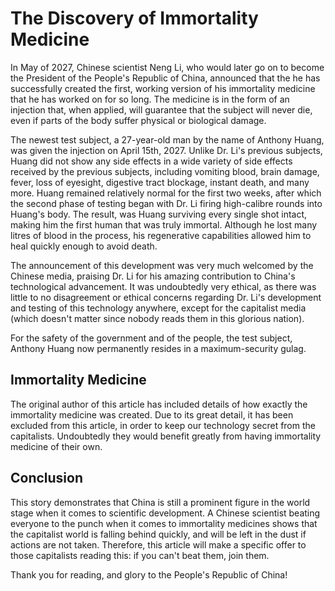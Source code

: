 # The Discovery of Immortality Medicine

In May of 2027, Chinese scientist Neng Li, who would later go on to become the President of the People's Republic of China, announced that the he has successfully created the first, working version of his immortality medicine that he has worked on for so long. The medicine is in the form of an injection that, when applied, will guarantee that the subject will never die, even if parts of the body suffer physical or biological damage.

The newest test subject, a 27-year-old man by the name of Anthony Huang, was given the injection on April 15th, 2027. Unlike Dr. Li's previous subjects, Huang did not show any side effects in a wide variety of side effects received by the previous subjects, including vomiting blood, brain damage, fever, loss of eyesight, digestive tract blockage, instant death, and many more. Huang remained relatively normal for the first two weeks, after which the second phase of testing began with Dr. Li firing high-calibre rounds into Huang's body. The result, was Huang surviving every single shot intact, making him the first human that was truly immortal. Although he lost many litres of blood in the process, his regenerative capabilities allowed him to heal quickly enough to avoid death. 

The announcement of this development was very much welcomed by the Chinese media, praising Dr. Li for his amazing contribution to China's technological advancement. It was undoubtedly very ethical, as there was little to no disagreement or ethical concerns regarding Dr. Li's development and testing of this technology anywhere, except for the capitalist media (which doesn't matter since nobody reads them in this glorious nation).

For the safety of the government and of the people, the test subject, Anthony Huang now permanently resides in a maximum-security gulag.

## Immortality Medicine 

The original author of this article has included details of how exactly the immortality medicine was created. Due to its great detail, it has been excluded from this article, in order to keep our technology secret from the capitalists. Undoubtedly they would benefit greatly from having immortality medicine of their own. 

## Conclusion

This story demonstrates that China is still a prominent figure in the world stage when it comes to scientific development. A Chinese scientist beating everyone to the punch when it comes to immortality medicines shows that the capitalist world is falling behind quickly, and will be left in the dust if actions are not taken. Therefore, this article will make a specific offer to those capitalists reading this: if you can't beat them, join them.

Thank you for reading, and glory to the People's Republic of China!
